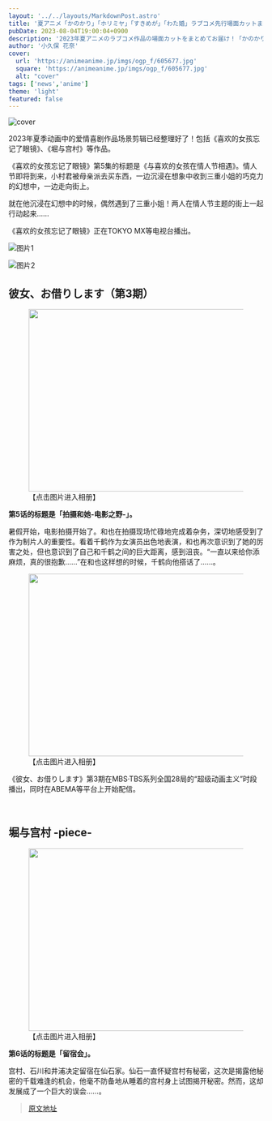 ```yaml
---
layout: '../../layouts/MarkdownPost.astro'
title: '夏アニメ「かのかり」「ホリミヤ」「すきめが」「わた婚」ラブコメ先行場面カットまとめ♪【8月1週】'
pubDate: 2023-08-04T19:00:04+0900
description: '2023年夏アニメのラブコメ作品の場面カットをまとめてお届け！「かのかり」「ホリミヤ」ほか'
author: '小久保 花奈'
cover:
  url: 'https://animeanime.jp/imgs/ogp_f/605677.jpg'
  square: 'https://animeanime.jp/imgs/ogp_f/605677.jpg'
  alt: "cover"
tags: ['news','anime']
theme: 'light'
featured: false
---
```


![cover](https://animeanime.jp/imgs/ogp_f/605677.jpg)

2023年夏季动画中的爱情喜剧作品场景剪辑已经整理好了！包括《喜欢的女孩忘记了眼镜》、《堀与宫村》等作品。

《喜欢的女孩忘记了眼镜》第5集的标题是《与喜欢的女孩在情人节相遇》。情人节即将到来，小村君被母亲派去买东西，一边沉浸在想象中收到三重小姐的巧克力的幻想中，一边走向街上。

就在他沉浸在幻想中的时候，偶然遇到了三重小姐！两人在情人节主题的街上一起行动起来……

《喜欢的女孩忘记了眼镜》正在TOKYO MX等电视台播出。


![图片1](https://animeanime.jp/imgs/zoom/605676.jpg)

![图片2](https://animeanime.jp/imgs/zoom/605674.jpg)
<h2>彼女、お借りします（第3期）</h2>
<figure class="ctms-editor-image">
<img src="https://animeanime.jp/imgs/zoom/605682.jpg" class="inline-article-image" width="640" height="360">
<figcaption>【点击图片进入相册】</figcaption>
</figure>
<p><span class="underline"><b>第5话的标题是「拍摄和她-电影之野-」。</b></span></p>
<p>暑假开始，电影拍摄开始了。和也在拍摄现场忙碌地完成着杂务，深切地感受到了作为制片人的重要性。看着千鹤作为女演员出色地表演，和也再次意识到了她的厉害之处，但也意识到了自己和千鹤之间的巨大距离，感到沮丧。“一直以来给你添麻烦，真的很抱歉……”在和也这样想的时候，千鹤向他搭话了……。</p>
<figure class="ctms-editor-image">
<img src="https://animeanime.jp/imgs/zoom/605680.jpg" class="inline-article-image" width="640" height="360">
<figcaption>【点击图片进入相册】</figcaption>
</figure>
<p>《彼女、お借りします》第3期在MBS·TBS系列全国28局的“超级动画主义”时段播出，同时在ABEMA等平台上开始配信。</p>
<br>
<h2>堀与宫村 -piece-</h2>
<figure class="ctms-editor-image">
<img src="https://animeanime.jp/imgs/zoom/605858.jpg" class="inline-article-image" width="640" height="360">
<figcaption>【点击图片进入相册】</figcaption>
</figure>
<p><span class="underline"><b>第6话的标题是「留宿会」。</b></span></p>
<p>宫村、石川和井浦决定留宿在仙石家。仙石一直怀疑宫村有秘密，这次是揭露他秘密的千载难逢的机会，他毫不防备地从睡着的宫村身上试图揭开秘密。然而，这却发展成了一个巨大的误会……。</p>

>[原文地址](https://animeanime.jp/article/2023/08/04/79089.html)  